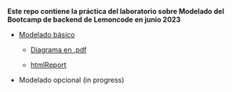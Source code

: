 **Este repo contiene la práctica del laboratorio sobre Modelado del Bootcamp de backend de Lemoncode en junio 2023**

- [Modelado básico](https://github.com/quiqueciria/00-entregaModelado/tree/main/00-modelado-basico)

  - [Diagrama en .pdf](https://github.com/quiqueciria/00-entregaModelado/blob/main/00-modelado-basico/diagrama.pdf)

  - [htmlReport](https://github.com/quiqueciria/00-entregaModelado/tree/main/00-modelado-basico/htmlReport)

- Modelado opcional (in progress)
